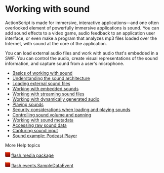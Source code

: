 # Working with sound

ActionScript is made for immersive, interactive applications—and one often
overlooked element of powerfully immersive applications is sound. You can add
sound effects to a video game, audio feedback to an application user interface,
or even make a program that analyzes mp3 files loaded over the Internet, with
sound at the core of the application.

You can load external audio files and work with audio that's embedded in a SWF.
You can control the audio, create visual representations of the sound
information, and capture sound from a user's microphone.

- [Basics of working with sound](WS5b3ccc516d4fbf351e63e3d118a9b90204-7d27.html)
- [Understanding the sound architecture](WS5b3ccc516d4fbf351e63e3d118a9b90204-7d26.html)
- [Loading external sound files](WS5b3ccc516d4fbf351e63e3d118a9b90204-7d25.html)
- [Working with embedded sounds](WS5b3ccc516d4fbf351e63e3d118a9b90204-7d24.html)
- [Working with streaming sound files](WS5b3ccc516d4fbf351e63e3d118a9b90204-7d22.html)
- [Working with dynamically generated audio](WSE523B839-C626-4983-B9C0-07CF1A087ED7.html)
- [Playing sounds](WS5b3ccc516d4fbf351e63e3d118a9b90204-7d21.html)
- [Security considerations when loading and playing sounds](WS5b3ccc516d4fbf351e63e3d118a9b90204-7d20.html)
- [Controlling sound volume and panning](WS5b3ccc516d4fbf351e63e3d118a9b90204-7d1f.html)
- [Working with sound metadata](WS5b3ccc516d4fbf351e63e3d118a9b90204-7d18.html)
- [Accessing raw sound data](WS5b3ccc516d4fbf351e63e3d118a9b90204-7d17.html)
- [Capturing sound input](WS5b3ccc516d4fbf351e63e3d118a9b90204-7d1d.html)
- [Sound example: Podcast Player](WS5b3ccc516d4fbf351e63e3d118a9b90204-7d15.html)

More Help topics

![](../../img/flashplatformLinkIndicator.png)
[flash.media package](https://help.adobe.com/en_US/FlashPlatform/reference/actionscript/3/flash/media/package-detail.html)

![](../../img/flashplatformLinkIndicator.png)
[flash.events.SampleDataEvent](https://help.adobe.com/en_US/FlashPlatform/reference/actionscript/3/flash/events/SampleDataEvent.html)
